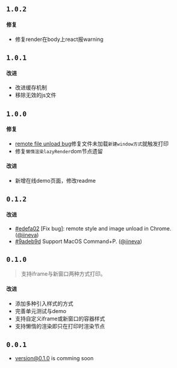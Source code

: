 ## `1.0.2`

#### 修复
- 修复render在body上react报warning

## `1.0.1`

#### 改进
- 改进缓存机制
- 移除无效的js文件

## `1.0.0`

#### 修复
- [remote file unload bug](https://github.com/hanzhangyu/rc-print/issues/2)修复文件未加载`新建window方式`就触发打印
- 修复`懒惰渲染lazyRender`dom节点遗留

#### 改进
- 新增在线demo页面，修改readme

## `0.1.2`

#### 改进
- [#edefa02](https://github.com/hanzhangyu/rc-print/commit/edefa02) [Fix bug]: remote style and image unload in Chrome. ([@iineva](https://github.com/iineva))
- [#9adeb9d](https://github.com/hanzhangyu/rc-print/commit/9adeb9d) Support MacOS Command+P. ([@iineva](https://github.com/iineva))

## `0.1.0`

> 支持iframe与新窗口两种方式打印。

#### 改进
- 添加多种引入样式的方式
- 完善单元测试与demo
- 支持自定义iframe或新窗口的容器样式
- 支持懒惰的渲染即只在打印时渲染节点

## `0.0.1`

- version@0.1.0 is comming soon
